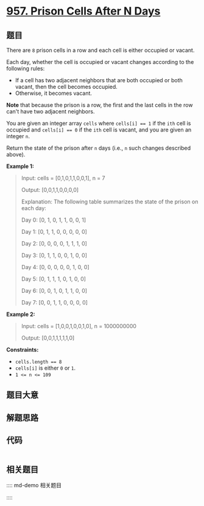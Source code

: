 # [957. Prison Cells After N Days](https://leetcode.com/problems/prison-cells-after-n-days)

## 题目

There are `8` prison cells in a row and each cell is either occupied or
vacant.

Each day, whether the cell is occupied or vacant changes according to the
following rules:

  * If a cell has two adjacent neighbors that are both occupied or both vacant, then the cell becomes occupied.
  * Otherwise, it becomes vacant.

**Note** that because the prison is a row, the first and the last cells in the
row can't have two adjacent neighbors.

You are given an integer array `cells` where `cells[i] == 1` if the `ith` cell
is occupied and `cells[i] == 0` if the `ith` cell is vacant, and you are given
an integer `n`.

Return the state of the prison after `n` days (i.e., `n` such changes
described above).



**Example 1:**

> Input: cells = [0,1,0,1,1,0,0,1], n = 7
> 
> Output: [0,0,1,1,0,0,0,0]
> 
> Explanation: The following table summarizes the state of the prison on each day:
> 
> Day 0: [0, 1, 0, 1, 1, 0, 0, 1]
> 
> Day 1: [0, 1, 1, 0, 0, 0, 0, 0]
> 
> Day 2: [0, 0, 0, 0, 1, 1, 1, 0]
> 
> Day 3: [0, 1, 1, 0, 0, 1, 0, 0]
> 
> Day 4: [0, 0, 0, 0, 0, 1, 0, 0]
> 
> Day 5: [0, 1, 1, 1, 0, 1, 0, 0]
> 
> Day 6: [0, 0, 1, 0, 1, 1, 0, 0]
> 
> Day 7: [0, 0, 1, 1, 0, 0, 0, 0]

**Example 2:**

> Input: cells = [1,0,0,1,0,0,1,0], n = 1000000000
> 
> Output: [0,0,1,1,1,1,1,0]

**Constraints:**

  * `cells.length == 8`
  * `cells[i]` is either `0` or `1`.
  * `1 <= n <= 109`


## 题目大意

## 解题思路

## 代码

```javascript

```

## 相关题目

:::: md-demo 相关题目

::::
